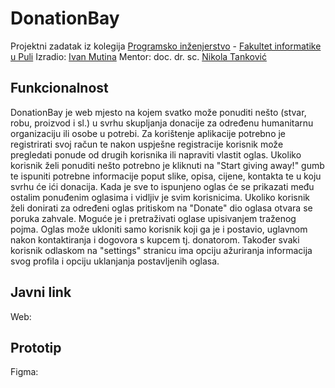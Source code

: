# DonationBay

Projektni zadatak iz kolegija [Programsko inženjerstvo](ntankovic.unipu.hr/pi) - [Fakultet informatike u Puli](https://fipu.unipu.hr/)
Izradio: [Ivan Mutina](https://github.com/ivanmutina)
Mentor: doc. dr. sc. [Nikola Tanković](https://fipu.unipu.hr/fipu/nikola.tankovic)

## Funkcionalnost

DonationBay je web mjesto na kojem svatko može ponuditi nešto (stvar, robu, proizvod i sl.) u svrhu skupljanja donacije za određenu humanitarnu organizaciju ili osobe u potrebi. Za korištenje aplikacije potrebno je registrirati svoj račun te nakon uspješne registracije korisnik može pregledati ponude od drugih korisnika ili napraviti vlastit oglas. Ukoliko korisnik želi ponuditi nešto potrebno je kliknuti na "Start giving away!" gumb te ispuniti potrebne informacije poput slike, opisa, cijene, kontakta te u koju svrhu će ići donacija. Kada je sve to ispunjeno oglas će se prikazati među ostalim ponuđenim oglasima i vidljiv je svim korisnicima. Ukoliko korisnik želi donirati za određeni oglas pritiskom na "Donate" dio oglasa otvara se poruka zahvale. Moguće je i pretraživati oglase upisivanjem traženog pojma. Oglas može ukloniti samo korisnik koji ga je i postavio, uglavnom nakon kontaktiranja i dogovora s kupcem tj. donatorom. Također svaki korisnik odlaskom na "settings" stranicu ima opciju ažuriranja informacija svog profila i opciju uklanjanja postavljenih oglasa.

## Javni link

Web:

## Prototip

Figma:
